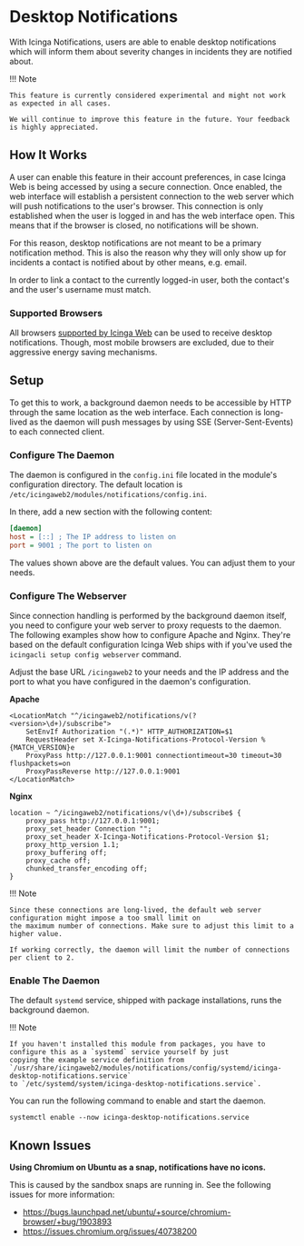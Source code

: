 # Desktop Notifications

With Icinga Notifications, users are able to enable desktop notifications which will inform them about severity
changes in incidents they are notified about.

!!! Note

    This feature is currently considered experimental and might not work as expected in all cases.

    We will continue to improve this feature in the future. Your feedback is highly appreciated.

## How It Works

A user can enable this feature in their account preferences, in case Icinga Web is being accessed by using a secure
connection. Once enabled, the web interface will establish a persistent connection to the web server which will push
notifications to the user's browser. This connection is only established when the user is logged in and has the web
interface open. This means that if the browser is closed, no notifications will be shown.

For this reason, desktop notifications are not meant to be a primary notification method. This is also the reason
why they will only show up for incidents a contact is notified about by other means, e.g. email.

In order to link a contact to the currently logged-in user, both the contact's and the user's username must match.

### Supported Browsers

All browsers [supported by Icinga Web](https://icinga.com/docs/icinga-web/latest/doc/02-Installation/#browser-support)
can be used to receive desktop notifications. Though, most mobile browsers are excluded, due to their aggressive energy
saving mechanisms.

## Setup

To get this to work, a background daemon needs to be accessible by HTTP through the same location as the web
interface. Each connection is long-lived as the daemon will push messages by using SSE (Server-Sent-Events)
to each connected client.

### Configure The Daemon

The daemon is configured in the `config.ini` file located in the module's configuration directory. The default
location is `/etc/icingaweb2/modules/notifications/config.ini`.

In there, add a new section with the following content:

```ini
[daemon]
host = [::] ; The IP address to listen on
port = 9001 ; The port to listen on
```

The values shown above are the default values. You can adjust them to your needs.

### Configure The Webserver

Since connection handling is performed by the background daemon itself, you need to configure your web server to
proxy requests to the daemon. The following examples show how to configure Apache and Nginx. They're based on the
default configuration Icinga Web ships with if you've used the `icingacli setup config webserver` command.

Adjust the base URL `/icingaweb2` to your needs and the IP address and the port to what you have configured in the
daemon's configuration.

**Apache**

```
<LocationMatch "^/icingaweb2/notifications/v(?<version>\d+)/subscribe">
    SetEnvIf Authorization "(.*)" HTTP_AUTHORIZATION=$1
    RequestHeader set X-Icinga-Notifications-Protocol-Version %{MATCH_VERSION}e
    ProxyPass http://127.0.0.1:9001 connectiontimeout=30 timeout=30 flushpackets=on
    ProxyPassReverse http://127.0.0.1:9001
</LocationMatch>
```

**Nginx**

```
location ~ ^/icingaweb2/notifications/v(\d+)/subscribe$ {
    proxy_pass http://127.0.0.1:9001;
    proxy_set_header Connection "";
    proxy_set_header X-Icinga-Notifications-Protocol-Version $1;
    proxy_http_version 1.1;
    proxy_buffering off;
    proxy_cache off;
    chunked_transfer_encoding off;
}
```

!!! Note

    Since these connections are long-lived, the default web server configuration might impose a too small limit on
    the maximum number of connections. Make sure to adjust this limit to a higher value.
    
    If working correctly, the daemon will limit the number of connections per client to 2.

### Enable The Daemon

The default `systemd` service, shipped with package installations, runs the background daemon.

<!-- {% if not icingaDocs %} -->

!!! Note

    If you haven't installed this module from packages, you have to configure this as a `systemd` service yourself by just
    copying the example service definition from `/usr/share/icingaweb2/modules/notifications/config/systemd/icinga-desktop-notifications.service`
    to `/etc/systemd/system/icinga-desktop-notifications.service`.

<!-- {% endif %} -->

You can run the following command to enable and start the daemon.
```
systemctl enable --now icinga-desktop-notifications.service
```

## Known Issues

**Using Chromium on Ubuntu as a snap, notifications have no icons.**

This is caused by the sandbox snaps are running in. See the following issues for more information:

* https://bugs.launchpad.net/ubuntu/+source/chromium-browser/+bug/1903893
* https://issues.chromium.org/issues/40738200
